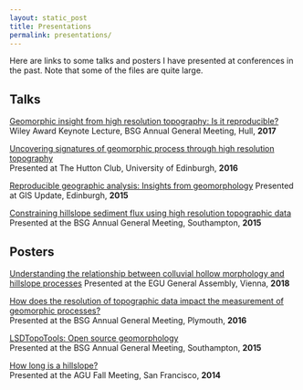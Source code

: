 ```yaml
---
layout: static_post
title: Presentations
permalink: presentations/
---
```


Here are links to some talks and posters I have presented at conferences in the past. Note that some of the files are quite large.

Talks
---

[Geomorphic insight from high resolution topography: Is it reproducible?](https://sgrieve.github.io/presentations/bsg_2017.pdf)
Wiley Award Keynote Lecture, BSG Annual General Meeting, Hull, **2017**

[Uncovering signatures of geomorphic process through high resolution topography](http://www.geos.ed.ac.uk/~gisteac/eeo-agi/2016-17/4_grieve/)  
Presented at The Hutton Club, University of Edinburgh, **2016**

[Reproducible geographic analysis: Insights from geomorphology](https://sgrieve.github.io/presentations/Reproducible_geographic_analysis.pptx)
Presented at GIS Update, Edinburgh, **2015**

[Constraining hillslope sediment flux using high resolution topographic data](https://sgrieve.github.io/presentations/sediment_flux.pptx)  
Presented at the BSG Annual General Meeting, Southampton, **2015**

Posters
---

[Understanding the relationship between colluvial hollow morphology and hillslope processes](http://presentations.copernicus.org/EGU2018-19089_presentation.pptx)
Presented at the EGU General Assembly, Vienna, **2018**

[How does the resolution of topographic data impact the measurement of geomorphic processes?](https://github.com/sgrieve/Resolution_Poster_BSG/raw/master/bsg_poster.pdf)  
Presented at the BSG Annual General Meeting, Plymouth, **2016**

[LSDTopoTools: Open source geomorphology](https://lsdtopotools.github.io/posters/BSG_Poster.pdf)  
Presented at the BSG Annual General Meeting, Southampton, **2015**

[How long is a hillslope?](https://lsdtopotools.github.io/posters/Grieve_AGU_2014.pdf)  
Presented at the AGU Fall Meeting, San Francisco, **2014**
